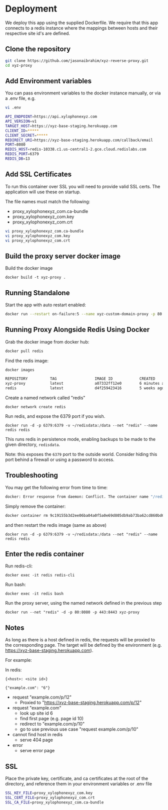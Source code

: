 # Deployment
We deploy this app using the supplied Dockerfile. We require that this app
connects to a redis instance where the mappings between hosts and
their respective site id's are defined.

## Clone the repository
```bash
git clone https://github.com/jasonaibrahim/xyz-reverse-proxy.git
cd xyz-proxy
```

## Add Environment variables

You can pass environment variables to the docker instance manually, or via a .env file, e.g.
```bash
vi .env

API_ENDPOINT=https://api.xylophonexyz.com
API_VERSION=v1
TARGET_HOST=https://xyz-base-staging.herokuapp.com
CLIENT_ID=*****
CLIENT_SECRET=*****
REDIRECT_URI=https://xyz-base-staging.herokuapp.com/callback/email
PORT=8080
REDIS_HOST=redis-10338.c1.us-central1-2.gce.cloud.redislabs.com
REDIS_PORT=6379
REDIS_DB=13
```

## Add SSL Certificates
To run this container over SSL you will need to provide valid SSL certs. The application will use these on startup.

The file names must match the following:
- proxy_xylophonexyz_com.ca-bundle
- proxy_xylophonexyz_com.key
- proxy_xylophonexyz_com.crt

```bash
vi proxy_xylophonexyz_com.ca-bundle
vi proxy_xylophonexyz_com.key
vi proxy_xylophonexyz_com.crt
```

## Build the proxy server docker image

Build the docker image

```
docker build -t xyz-proxy .
```

## Running Standalone
 
Start the app with auto restart enabled:

```bash
docker run --restart on-failure:5 --name xyz-custom-domain-proxy -p 80:8080 -p 443:8443 xyz-proxy
```

## Running Proxy Alongside Redis Using Docker

Grab the docker image from docker hub:

```bash
docker pull redis
```

Find the redis image:
```bash
docker images
```
```bash
REPOSITORY          TAG                 IMAGE ID            CREATED             SIZE
xyz-proxy           latest              a07332ff12e0        6 minutes ago       696MB
redis               latest              d4f259423416        5 weeks ago         106MB
```

Create a named network called "redis"

```
docker network create redis
```

Run redis, and expose the 6379 port if you wish.
```
docker run -d -p 6379:6379 -v ~/redisdata:/data --net "redis" --name redis redis
```

This runs redis in persistence mode, enabling backups to be made to the given directory, `redisdata`.

Note: this exposes the `6379` port to the outside world. Consider hiding this port behind a firewall or using a 
password to access.

## Troubleshooting
You may get the following error from time to time:
```bash
docker: Error response from daemon: Conflict. The container name "/redis" is already in use by container "9c19155b3d2ee06ba04a0f5a0e69d805db9ab73ba62cd860bd602050bc39b557". You have to remove (or rename) that container to be able to reuse that name.
```

Simply remove the container:
```bash
docker container rm 9c19155b3d2ee06ba04a0f5a0e69d805db9ab73ba62cd860bd602050bc39b557
```

and then restart the redis image (same as above)
```
docker run -d -p 6379:6379 -v ~/redisdata:/data --net "redis" --name redis redis
```

## Enter the redis container 
Run redis-cli:
```
docker exec -it redis redis-cli
```

Run bash:
```
docker exec -it redis bash
```

Run the proxy server, using the named network defined in the previous step

```
docker run --net "redis" -d -p 80:8080 -p 443:8443 xyz-proxy
```

## Notes
As long as there is a host defined in redis, the requests will be proxied
to the corresponding page. The target will be defined by the environment (e.g. https://xyz-base-staging.herokuapp.com). 

For example:

In redis:
```
{<host>: <site id>}

{"example.com": "6"}
```

- request "example.com/p/12"
    - Proxied to "https://xyz-base-staging.herokuapp.com/p/12"
- request "example.com"
    - look up site id 6
    - find first page (e.g. page id 10)
    - redirect to "example.com/p/10"
    - go to use previous use case "request example.com/p/10"
- cannot find host in redis
    - serve 404 page
- error
    - serve error page

## SSL
Place the private key, certificate, and ca certificates at the root of the directory, and reference them in
your environment variables or .env file

```bash
SSL_KEY_FILE=proxy_xylophonexyz_com.key
SSL_CERT_FILE=proxy_xylophonexyz_com.crt
SSL_CA_FILE=proxy_xylophonexyz_com.ca-bundle
```
